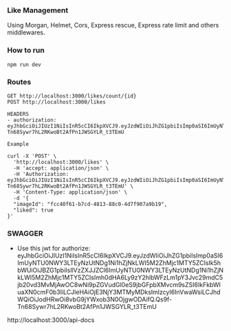 ### Like Management

Using Morgan, Helmet, Cors, Express rescue, Express rate limit and others middlewares.

### How to run

```
npm run dev
```

### Routes

```
GET http://localhost:3000/likes/count/{id}
POST http://localhost:3000/likes

HEADERS
- authorization: eyJhbGciOiJIUzI1NiIsInR5cCI6IkpXVCJ9.eyJzdWIiOiJhZG1pbiIsImp0aSI6ImUyNTU0NWY3LTEyNzUtNDg1Ni1hZjNkLWI5M2ZhMjc1MTY5ZCIsIk5hbWUiOiJBZG1pbiIsIlVzZXJJZCI6ImUyNTU0NWY3LTEyNzUtNDg1Ni1hZjNkLWI5M2ZhMjc1MTY5ZCIsImh0dHA6Ly9zY2hlbWFzLm1pY3Jvc29mdC5jb20vd3MvMjAwOC8wNi9pZGVudGl0eS9jbGFpbXMvcm9sZSI6IkFkbWluaXN0cmF0b3IiLCJleHAiOjE3NjY3MTMyMDksImlzcyI6InVwaWsiLCJhdWQiOiJodHRwOi8vbG9jYWxob3N0OjgwODAifQ.Qs9f-Tn68Sywr7hL2RKwoBt2AfPn1JWSGYLR_t3TEmU

Example

curl -X 'POST' \
  'http://localhost:3000/likes' \
  -H 'accept: application/json' \
  -H 'Authorization: eyJhbGciOiJIUzI1NiIsInR5cCI6IkpXVCJ9.eyJzdWIiOiJhZG1pbiIsImp0aSI6ImUyNTU0NWY3LTEyNzUtNDg1Ni1hZjNkLWI5M2ZhMjc1MTY5ZCIsIk5hbWUiOiJBZG1pbiIsIlVzZXJJZCI6ImUyNTU0NWY3LTEyNzUtNDg1Ni1hZjNkLWI5M2ZhMjc1MTY5ZCIsImh0dHA6Ly9zY2hlbWFzLm1pY3Jvc29mdC5jb20vd3MvMjAwOC8wNi9pZGVudGl0eS9jbGFpbXMvcm9sZSI6IkFkbWluaXN0cmF0b3IiLCJleHAiOjE3NjY3MTMyMDksImlzcyI6InVwaWsiLCJhdWQiOiJodHRwOi8vbG9jYWxob3N0OjgwODAifQ.Qs9f-Tn68Sywr7hL2RKwoBt2AfPn1JWSGYLR_t3TEmU' \
  -H 'Content-Type: application/json' \
  -d '{
  "imageId": "fcc40f61-b7cd-4813-88c0-4d7f907a9b19",
  "liked": true
}'

```

### SWAGGER

* Use this jwt for authorize: eyJhbGciOiJIUzI1NiIsInR5cCI6IkpXVCJ9.eyJzdWIiOiJhZG1pbiIsImp0aSI6ImUyNTU0NWY3LTEyNzUtNDg1Ni1hZjNkLWI5M2ZhMjc1MTY5ZCIsIk5hbWUiOiJBZG1pbiIsIlVzZXJJZCI6ImUyNTU0NWY3LTEyNzUtNDg1Ni1hZjNkLWI5M2ZhMjc1MTY5ZCIsImh0dHA6Ly9zY2hlbWFzLm1pY3Jvc29mdC5jb20vd3MvMjAwOC8wNi9pZGVudGl0eS9jbGFpbXMvcm9sZSI6IkFkbWluaXN0cmF0b3IiLCJleHAiOjE3NjY3MTMyMDksImlzcyI6InVwaWsiLCJhdWQiOiJodHRwOi8vbG9jYWxob3N0OjgwODAifQ.Qs9f-Tn68Sywr7hL2RKwoBt2AfPn1JWSGYLR_t3TEmU

http://localhost:3000/api-docs
